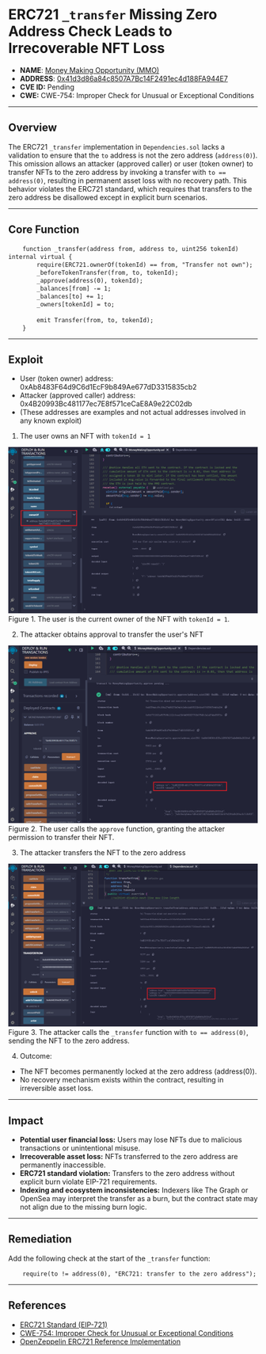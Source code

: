 # ERC721 `_transfer` Missing Zero Address Check Leads to Irrecoverable NFT Loss

- **NAME**: [Money Making Opportunity (MMO)](https://steviep.xyz/moneymakingopportunity/)
- **ADDRESS**: [0x41d3d86a84c8507A7Bc14F2491ec4d188FA944E7](https://etherscan.io/address/0x41d3d86a84c8507a7bc14f2491ec4d188fa944e7#code)
- **CVE ID:** Pending
- **CWE:** CWE-754: Improper Check for Unusual or Exceptional Conditions

---

## Overview

The ERC721 `_transfer` implementation in `Dependencies.sol` lacks a validation to ensure that the `to` address is not the zero address (`address(0)`). This omission allows an attacker (approved caller) or user (token owner) to transfer NFTs to the zero address by invoking a transfer with `to == address(0)`, resulting in permanent asset loss with no recovery path. This behavior violates the ERC721 standard, which requires that transfers to the zero address be disallowed except in explicit burn scenarios.

---

## Core Function
```solidity
    function _transfer(address from, address to, uint256 tokenId) internal virtual {
        require(ERC721.ownerOf(tokenId) == from, "Transfer not own");
        _beforeTokenTransfer(from, to, tokenId);
        _approve(address(0), tokenId);
        _balances[from] -= 1;
        _balances[to] += 1;
        _owners[tokenId] = to;

        emit Transfer(from, to, tokenId);
    }
```
---

## Exploit

- User (token owner) address: 0xAb8483F64d9C6d1EcF9b849Ae677dD3315835cb2
- Attacker (approved caller) address: 0x4B20993Bc481177ec7E8f571ceCaE8A9e22C02db
- (These addresses are examples and not actual addresses involved in any known exploit)

1. The user owns an NFT with `tokenId = 1`

![Step 1](../img/Step_1.png)
Figure 1. The user is the current owner of the NFT with `tokenId = 1`.


2. The attacker obtains approval to transfer the user's NFT

![Step 2](../img/Step_2.png)
Figure 2. The user calls the `approve` function, granting the attacker permission to transfer their NFT.


3. The attacker transfers the NFT to the zero address

![Step 3](../img/Step_3.png)
Figure 3. The attacker calls the `_transfer` function with `to == address(0)`, sending the NFT to the zero address.

4. Outcome:
- The NFT becomes permanently locked at the zero address (address(0)).
- No recovery mechanism exists within the contract, resulting in irreversible asset loss.

---

## Impact
- **Potential user financial loss:** Users may lose NFTs due to malicious transactions or unintentional misuse.
- **Irrecoverable asset loss:** NFTs transferred to the zero address are permanently inaccessible.
- **ERC721 standard violation:** Transfers to the zero address without explicit burn violate EIP-721 requirements.
- **Indexing and ecosystem inconsistencies:** Indexers like The Graph or OpenSea may interpret the transfer as a burn, but the contract state may not align due to the missing burn logic.

---

## Remediation
Add the following check at the start of the `_transfer` function:

```solidity
    require(to != address(0), "ERC721: transfer to the zero address");
```
---

## References
- [ERC721 Standard (EIP-721)](https://eips.ethereum.org/EIPS/eip-721)
- [CWE-754: Improper Check for Unusual or Exceptional Conditions](https://cwe.mitre.org/data/definitions/754.html)
- [OpenZeppelin ERC721 Reference Implementation](https://github.com/OpenZeppelin/openzeppelin-contracts/blob/master/contracts/token/ERC721/ERC721.sol)
